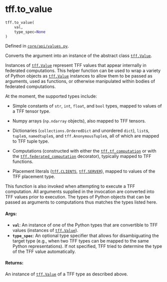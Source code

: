 <div itemscope itemtype="http://developers.google.com/ReferenceObject">
<meta itemprop="name" content="tff.to_value" />
<meta itemprop="path" content="Stable" />
</div>

# tff.to_value

``` python
tff.to_value(
    val,
    type_spec=None
)
```



Defined in [`core/api/values.py`](http://github.com/tensorflow/federated/tree/master/tensorflow_federated/python/core/api/values.py).

<!-- Placeholder for "Used in" -->

Converts the argument into an instance of the abstract class <a href="../tff/Value.md"><code>tff.Value</code></a>.

Instances of <a href="../tff/Value.md"><code>tff.Value</code></a> represent TFF values that appear internally in
federated computations. This helper function can be used to wrap a variety of
Python objects as <a href="../tff/Value.md"><code>tff.Value</code></a> instances to allow them to be passed as
arguments, used as functions, or otherwise manipulated within bodies of
federated computations.

At the moment, the supported types include:

* Simple constants of `str`, `int`, `float`, and `bool` types, mapped to
  values of a TFF tensor type.

* Numpy arrays (`np.ndarray` objects), also mapped to TFF tensors.

* Dictionaries (`collections.OrderedDict` and unordered `dict`), `list`s,
  `tuple`s, `namedtuple`s, and `tff.AnonymousTuple`s, all of which are mapped
  to TFF tuple type.

* Computations (constructed with either the <a href="../tff/tf_computation.md"><code>tff.tf_computation</code></a> or with the
  <a href="../tff/federated_computation.md"><code>tff.federated_computation</code></a> decorator), typically mapped to TFF functions.

* Placement literals (<a href="../tff.md#CLIENTS"><code>tff.CLIENTS</code></a>, <a href="../tff.md#SERVER"><code>tff.SERVER</code></a>), mapped to values of the
  TFF placement type.

This function is also invoked when attempting to execute a TFF computation.
All arguments supplied in the invocation are converted into TFF values prior
to execution. The types of Python objects that can be passed as arguments to
computations thus matches the types listed here.

#### Args:

* <b>`val`</b>: An instance of one of the Python types that are convertible to TFF
    values (instances of <a href="../tff/Value.md"><code>tff.Value</code></a>).
* <b>`type_spec`</b>: An optional type specifier that allows for disambiguating the
    target type (e.g., when two TFF types can be mapped to the same Python
    representations). If not specified, TFF tried to determine the type of the
    TFF value automatically.


#### Returns:

An instance of <a href="../tff/Value.md"><code>tff.Value</code></a> of a TFF type as described above.